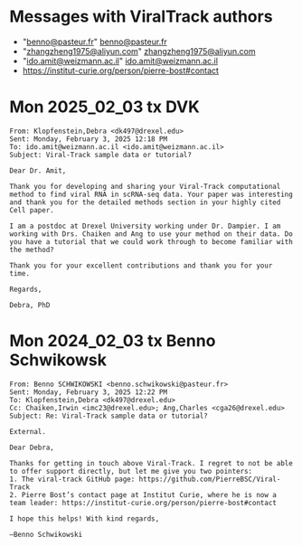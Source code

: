 # Messages with ViralTrack authors
* "benno@pasteur.fr" <benno@pasteur.fr>
* "zhangzheng1975@aliyun.com" <zhangzheng1975@aliyun.com>
* "ido.amit@weizmann.ac.il" <ido.amit@weizmann.ac.il>
* https://institut-curie.org/person/pierre-bost#contact

# Mon 2025_02_03 tx DVK
```
From: Klopfenstein,Debra <dk497@drexel.edu>
Sent: Monday, February 3, 2025 12:18 PM
To: ido.amit@weizmann.ac.il <ido.amit@weizmann.ac.il>
Subject: Viral-Track sample data or tutorial?
 
Dear Dr. Amit,

Thank you for developing and sharing your Viral-Track computational method to find viral RNA in scRNA-seq data. Your paper was interesting and thank you for the detailed methods section in your highly cited Cell paper.

I am a postdoc at Drexel University working under Dr. Dampier. I am working with Drs. Chaiken and Ang to use your method on their data. Do you have a tutorial that we could work through to become familiar with the method?

Thank you for your excellent contributions and thank you for your time.

Regards,

Debra, PhD
```

# Mon 2024_02_03 tx Benno Schwikowsk
```
From: Benno SCHWIKOWSKI <benno.schwikowski@pasteur.fr>
Sent: Monday, February 3, 2025 12:22 PM
To: Klopfenstein,Debra <dk497@drexel.edu>
Cc: Chaiken,Irwin <imc23@drexel.edu>; Ang,Charles <cga26@drexel.edu>
Subject: Re: Viral-Track sample data or tutorial?
 
External.

Dear Debra,

Thanks for getting in touch above Viral-Track. I regret to not be able to offer support directly, but let me give you two pointers:
1. The viral-track GitHub page: https://github.com/PierreBSC/Viral-Track
2. Pierre Bost’s contact page at Institut Curie, where he is now a team leader: https://institut-curie.org/person/pierre-bost#contact

I hope this helps! With kind regards,

—Benno Schwikowski
```
